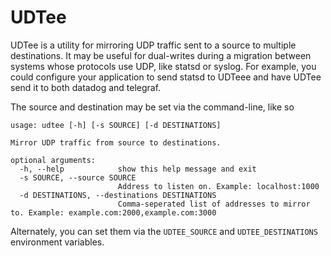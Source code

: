 # UDTee

UDTee is a utility for mirroring UDP traffic sent to a source to multiple destinations. It may be useful for dual-writes during a migration between systems whose protocols use UDP, like statsd or syslog. For example, you could configure your application to send statsd to UDTeee and have UDTee send it to both datadog and telegraf.

The source and destination may be set via the command-line, like so

```
usage: udtee [-h] [-s SOURCE] [-d DESTINATIONS]

Mirror UDP traffic from source to destinations.

optional arguments:
  -h, --help            show this help message and exit
  -s SOURCE, --source SOURCE
                        Address to listen on. Example: localhost:1000
  -d DESTINATIONS, --destinations DESTINATIONS
                        Comma-seperated list of addresses to mirror to. Example: example.com:2000,example.com:3000
```

Alternately, you can set them via the `UDTEE_SOURCE` and `UDTEE_DESTINATIONS` environment variables.